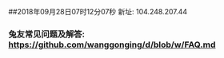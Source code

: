 ##2018年09月28日07时12分07秒 新址: 104.248.207.44
### 兔友常见问题及解答: https://github.com/wanggonging/d/blob/w/FAQ.md
